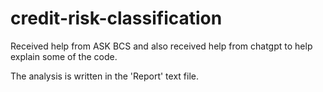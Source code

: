 # credit-risk-classification

Received help from ASK BCS and also received help from chatgpt to help explain some of the code.

The analysis is written in the 'Report' text file. 
